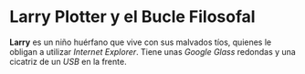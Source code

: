 # Larry Plotter y el Bucle Filosofal

**Larry** es un niño huérfano que vive con sus malvados tíos, quienes le obligan a utilizar *Internet Explorer*.
Tiene unas *Google Glass* redondas y una cicatriz de un *USB* en la frente.